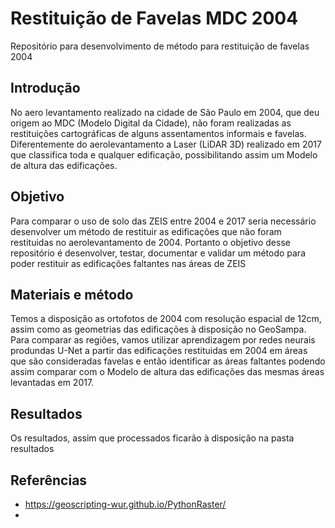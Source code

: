 # Restituição de Favelas MDC 2004

Repositório para desenvolvimento de método para restituição de favelas 2004

## Introdução

No aero levantamento realizado na cidade de São Paulo em 2004, que deu origem ao MDC (Modelo Digital da Cidade), não foram realizadas as restituições cartográficas de alguns assentamentos informais e favelas. Diferentemente do aerolevantamento a Laser (LiDAR 3D) realizado em 2017 que classifica toda e qualquer edificação, possibilitando assim um Modelo de altura das edificações.

## Objetivo

Para comparar o uso de solo das ZEIS entre 2004 e 2017 seria necessário desenvolver um método de restituir as edificações que não foram restituidas no aerolevantamento de 2004. Portanto o objetivo desse repositório é desenvolver, testar, documentar e validar um método para poder restituir as edificações faltantes nas áreas de ZEIS

## Materiais e método

Temos a disposição as ortofotos de 2004 com resolução espacial de 12cm, assim como as geometrias das edificações à disposição no GeoSampa. Para comparar as regiões, vamos utilizar aprendizagem por redes neurais produndas U-Net a partir das edificações restituidas em 2004 em áreas que são consideradas favelas e então identificar as áreas faltantes podendo assim comparar com o Modelo de altura das edificações das mesmas áreas levantadas em 2017.

## Resultados

Os resultados, assim que processados ficarão à disposição na pasta resultados

## Referências

* https://geoscripting-wur.github.io/PythonRaster/
* 
